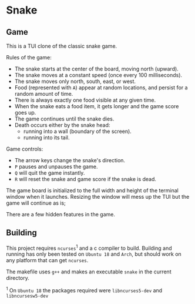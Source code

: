 # Snake

## Game
This is a TUI clone of the classic snake game.

Rules of the game:
- The snake starts at the center of the board, moving north (upward).
- The snake moves at a constant speed (once every 100 milliseconds).
- The snake moves only north, south, east, or west.
- Food (represented with `A`) appear at random locations, and persist for a random amount of time.
- There is always exactly one food visible at any given time.
- When the snake eats a food item, it gets longer and the game score goes up.
- The game continues until the snake dies.
- Death occurs either by the snake head:
    - running into a wall (boundary of the screen).
    - running into its tail.

Game controls:
- The arrow keys change the snake's direction.
- `P` pauses and unpauses the game.
- `Q` will quit the game instantly.
- `R` will reset the snake and game score if the snake is dead.

The game board is initialized to the full width and height of the terminal window when it launches. Resizing the window will mess up the TUI but the game will continue as is;

There are a few hidden features in the game.

## Building
This project requires `ncurses`<sup>1</sup>  and a c compiler to build.
Building and running has only been tested on `Ubuntu 18` and `Arch`, but should work on any platform that can get `ncurses`.

The makefile uses `g++` and makes an executable `snake` in the current directory.

<sup>1</sup> On `Ubuntu 18` the packages required were `libncurses5-dev` and `libncursesw5-dev`